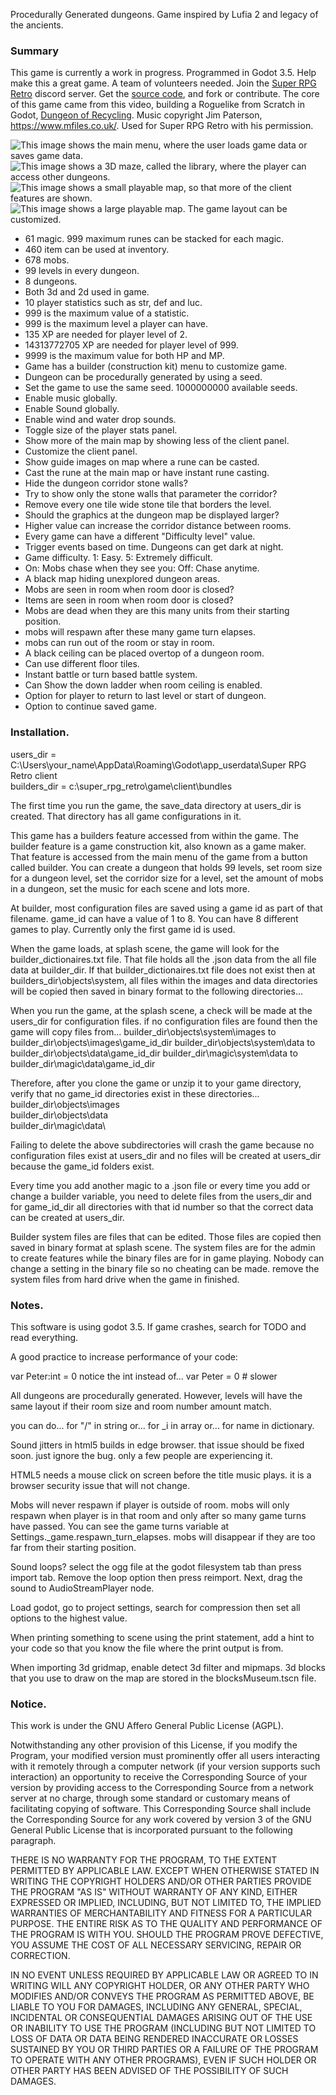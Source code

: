 Procedurally Generated dungeons. Game inspired by Lufia 2 and legacy of the ancients.


### Summary
This game is currently a work in progress. Programmed in Godot 3.5. Help make this a great game. A team of volunteers needed. Join the [Super RPG Retro](https://discord.gg/b8damxvwX8) discord server. Get the [source code](https://github.com/Super-RPG-Retro/Super-RPG-Retro), and fork or contribute. The core of this game came from this video, building a Roguelike from Scratch in Godot, [Dungeon of Recycling](https://www.youtube.com/watch?v=vQ1UGbUlzH4). Music copyright Jim Paterson, https://www.mfiles.co.uk/. Used for Super RPG Retro with his permission.



![This image shows the main menu, where the user loads game data or saves game data.](./images/main_menu_scene.png)
![This image shows a 3D maze, called the library, where the player can access other dungeons.](./images/library_scene.png)
![This image shows a small playable map, so that more of the client features are shown.](./images/game_world_small_map.png)
![This image shows a large playable map. The game layout can be customized.](./images/game_world_large_map.png)



* 61 magic. 999 maximum runes can be stacked for each magic.
* 460 item can be used at inventory.
* 678 mobs.
* 99 levels in every dungeon.
* 8 dungeons.
* Both 3d and 2d used in game.
* 10 player statistics such as str, def and luc.
* 999 is the maximum value of a statistic.
* 999 is the maximum level a player can have.
* 135 XP are needed for player level of 2.
* 14313772705 XP are needed for player level of 999.
* 9999 is the maximum value for both HP and MP.
* Game has a builder (construction kit) menu to customize game.
* Dungeon can be procedurally generated by using a seed.
* Set the game to use the same seed. 1000000000 available seeds.
* Enable music globally.
* Enable Sound globally.
* Enable wind and water drop sounds.
* Toggle size of the player stats panel.
* Show more of the main map by showing less of the client panel.
* Customize the client panel.
* Show guide images on map where a rune can be casted.
* Cast the rune at the main map or have instant rune casting.
* Hide the dungeon corridor stone walls?
* Try to show only the stone walls that parameter the corridor?
* Remove every one tile wide stone tile that borders the level.
* Should the graphics at the dungeon map be displayed larger?
* Higher value can increase the corridor distance between rooms.
* Every game can have a different "Difficulty level" value.
* Trigger events based on time. Dungeons can get dark at night.
* Game difficulty. 1: Easy. 5: Extremely difficult.
* On: Mobs chase when they see you: Off: Chase anytime.
* A black map hiding unexplored dungeon areas.
* Mobs are seen in room when room door is closed?
* Items are seen in room when room door is closed?
* Mobs are dead when they are this many units from their starting position.
* mobs will respawn after these many game turn elapses.
* mobs can run out of the room or stay in room.
* A black ceiling can be placed overtop of a dungeon room.
* Can use different floor tiles.
* Instant battle or turn based battle system.
* Can Show the down ladder when room ceiling is enabled.
* Option for player to return to last level or start of dungeon.
* Option to continue saved game.

### Installation.
users_dir = C:\Users\your_name\AppData\Roaming\Godot\app_userdata\Super RPG Retro client\
builders_dir = c:\super_rpg_retro\game\client\bundles

The first time you run the game, the save_data directory at users_dir is created. That directory has all game configurations in it. 

This game has a builders feature accessed from within the game. The builder feature is a game construction kit, also known as a game maker. That feature is accessed from the main menu of the game from a button called builder. You can create a dungeon that holds 99 levels, set room size for a dungeon level, set the corridor size for a level, set the amount of mobs in a dungeon, set the music for each scene and lots more.

At builder, most configuration files are saved using a game id as part of that filename. game_id can have a value of 1 to 8. You can have 8 different games to play. Currently only the first game id is used.

When the game loads, at splash scene, the game will look for the builder_dictionaires.txt file. That file holds all the .json data from the all file data at builder_dir. If that builder_dictionaires.txt file does not exist then at builders_dir\objects\system, all files within the images and data directories will be copied then saved in binary format to the following directories...

When you run the game, at the splash scene, a check will be made at the users_dir for configuration files. if no configuration files are found then the game will copy files from...
builder_dir\objects\system\images to builder_dir\objects\images\game_id_dir
builder_dir\objects\system\data to builder_dir\objects\data\game_id_dir
builder_dir\magic\system\data to builder_dir\magic\data\game_id_dir

Therefore, after you clone the game or unzip it to your game directory, verify that no game_id directories exist in these directories...
builder_dir\objects\images\
builder_dir\objects\data\
builder_dir\magic\data\

Failing to delete the above subdirectories will crash the game because no configuration files exist at users_dir and no files will be created at users_dir because the game_id folders exist.

Every time you add another magic to a .json file or every time you add or change a builder variable, you need to delete files from the users_dir and for game_id_dir all directories with that id number so that the correct data can be created at users_dir.

Builder system files are files that can be edited. Those files are copied then saved in binary format at splash scene. The system files are for the admin to create features while the binary files are for in game playing. Nobody can change a setting in the binary file so no cheating can be made. remove the system files from hard drive when the game in finished.



### Notes.
This software is using godot 3.5.
If game crashes, search for TODO and read everything.

A good practice to increase performance of your code:

var Peter:int = 0
notice the int instead of...
var Peter = 0 # slower

All dungeons are procedurally generated. However, levels will have the same layout if their room size and room number amount match.

you can do...
for "/" in string
or...
for _i in array
or...
for name in dictionary.

Sound jitters in html5 builds in edge browser. that issue should be fixed soon. just ignore the bug. only a few people are experiencing it. 

HTML5 needs a mouse click on screen before the title music plays. it is a browser security issue that will not change.

Mobs will never respawn if player is outside of room. mobs will only respawn when player is in that room and only after so many game turns have passed. You can see the game turns variable at Settings._game.respawn_turn_elapses. mobs will disappear if they are too far from their starting position.

Sound loops? select the ogg file at the godot filesystem tab than press import tab. Remove the loop option then press reimport. Next, drag the sound to AudioStreamPlayer node.

Load godot, go to project settings, search for compression then set all options to the highest value.

When printing something to scene using the print statement, add a hint to your code so that you know the file where the print output is from.

When importing 3d gridmap, enable detect 3d filter and mipmaps. 3d blocks that you use to draw on the map are stored in the blocksMuseum.tscn file.



### Notice.
This work is under the GNU Affero General Public License (AGPL).
   
   Notwithstanding any other provision of this License, if you modify the
Program, your modified version must prominently offer all users
interacting with it remotely through a computer network (if your version
supports such interaction) an opportunity to receive the Corresponding
Source of your version by providing access to the Corresponding Source
from a network server at no charge, through some standard or customary
means of facilitating copying of software.  This Corresponding Source
shall include the Corresponding Source for any work covered by version 3
of the GNU General Public License that is incorporated pursuant to the
following paragraph.


  THERE IS NO WARRANTY FOR THE PROGRAM, TO THE EXTENT PERMITTED BY
APPLICABLE LAW.  EXCEPT WHEN OTHERWISE STATED IN WRITING THE COPYRIGHT
HOLDERS AND/OR OTHER PARTIES PROVIDE THE PROGRAM "AS IS" WITHOUT WARRANTY
OF ANY KIND, EITHER EXPRESSED OR IMPLIED, INCLUDING, BUT NOT LIMITED TO,
THE IMPLIED WARRANTIES OF MERCHANTABILITY AND FITNESS FOR A PARTICULAR
PURPOSE.  THE ENTIRE RISK AS TO THE QUALITY AND PERFORMANCE OF THE PROGRAM
IS WITH YOU.  SHOULD THE PROGRAM PROVE DEFECTIVE, YOU ASSUME THE COST OF
ALL NECESSARY SERVICING, REPAIR OR CORRECTION.


  IN NO EVENT UNLESS REQUIRED BY APPLICABLE LAW OR AGREED TO IN WRITING
WILL ANY COPYRIGHT HOLDER, OR ANY OTHER PARTY WHO MODIFIES AND/OR CONVEYS
THE PROGRAM AS PERMITTED ABOVE, BE LIABLE TO YOU FOR DAMAGES, INCLUDING ANY
GENERAL, SPECIAL, INCIDENTAL OR CONSEQUENTIAL DAMAGES ARISING OUT OF THE
USE OR INABILITY TO USE THE PROGRAM (INCLUDING BUT NOT LIMITED TO LOSS OF
DATA OR DATA BEING RENDERED INACCURATE OR LOSSES SUSTAINED BY YOU OR THIRD
PARTIES OR A FAILURE OF THE PROGRAM TO OPERATE WITH ANY OTHER PROGRAMS),
EVEN IF SUCH HOLDER OR OTHER PARTY HAS BEEN ADVISED OF THE POSSIBILITY OF
SUCH DAMAGES.
